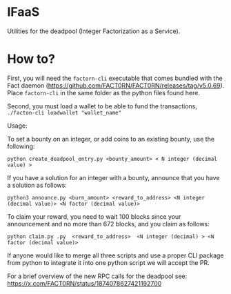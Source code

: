 # IFaaS
Utilities for the deadpool (Integer Factorization as a Service).

# How to?

First, you will need the ``factorn-cli`` executable that comes bundled with the Fact daemon (https://github.com/FACT0RN/FACT0RN/releases/tag/v5.0.69). Place ``factorn-cli`` in the same folder as the python files found here.

Second, you must load a wallet to be able to fund the transactions, ``./facton-cli loadwallet "wallet_name" ``

Usage:

To set a bounty on an integer, or add coins to an existing bounty, use the following:
```
python create_deadpool_entry.py <bounty_amount> < N integer (decimal value) >
```

If you have a solution for an integer with a bounty, announce that you have a solution as follows:

```
python3 announce.py <burn_amount> <reward_to_address> <N integer (decimal value)> <N factor (decimal value)>
```


To claim your reward, you need to wait 100 blocks since your announcement and no more than 672 blocks, and you claim as follows:

```
python claim.py .py  <reward_to_address>  <N integer (decimal) > <N factor (decimal value)> 
```

If anyone would like to merge all three scripts and use a proper CLI package from python to integrate it into one python script we will accept the PR.

For a brief overview of the new RPC calls for the deadpool see: https://x.com/FACT0RN/status/1874078627421192700
